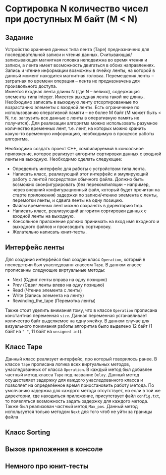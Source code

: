 # Сортировка N количество чисел при доступных M байт (M &lt; N)
## Задание
Устройство хранения данных типа лента (Tape) предназначено для последовательной записи и чтения 
данных. Считывающая/записывающая магнитная головка неподвижна во время чтения и записи, а 
лента имеет возможность двигаться в обоих направлениях. Запись и чтение информации возможны в 
ячейку ленты, на которой в данный момент находится магнитная головка. Перемещения ленты – 
затратная по времени операция – лента не предназначена для произвольного доступа.  
Имеется входная лента длины N (где N – велико), содержащая элементы типа integer. Имеется 
выходная лента такой же длины. Необходимо записать в выходную ленту отсортированные по 
возрастанию элементы с входной ленты. Есть ограничение по использованию оперативной памяти – не 
более M байт (M может быть < N, т.е. загрузить все данные с ленты в оперативную память не 
получится). Для реализации алгоритма можно использовать разумное количество временных лент, т.е. 
лент, на которых можно хранить какую-то временную информацию, необходимую в процессе работы 
алгоритма.

Необходимо создать проект С++, компилируемый в консольное приложение, которое реализует 
алгоритм сортировки данных с входной ленты на выходную. Необходимо сделать следующее:
- Определить интерфейс для работы с устройством типа лента.
- Написать класс, реализующий этот интерфейс и эмулирующий работу с лентой посредством 
обычного файла. Должно быть возможно сконфигурировать (без перекомпиляции – например, 
через внешний конфигурационный файл, который будет прочитан на старте приложения) 
задержки по записи/чтению элемента с ленты, перемотки ленты, и сдвига ленты на одну 
позицию.
- Файлы временных лент можно сохранять в директорию tmp.
- Написать класс, реализующий алгоритм сортировки данных с входной ленты на выходную.
- Консольное приложение должно принимать на вход имя входного и выходного файлов и 
производить сортировку.
- Желательно написать юнит-тесты.

## Интерфейс ленты
Для создания интерфейся был создан класс `Operation`, который в последствии был унаследованн классом `Tape`. В данном классе прописанны следующие виртуальные методы:

- Next (Сдвиг ленты вправа на одну позицию)
- Prev (Сдвиг ленты влево на одну позицию)
- Read (Чтение элемента с ленты)
- Write (Запись элемента на ленту)
- Rewinding_the_tape (Перемотка ленты)

Также стоит уделить внимания тому, что в классе `Operation` прописана константная переменная `size`. Данная переменная устанавливает количество байт выделяемое на одну ячейку. В данном случае для визуального понимания работы алгоритма было выделено 12 байт (1 байт на `" "`, 11 байт на `unsigned int`).

## Класс Tape
Данный класс реализует интерфейс, про который говорилось ранее. В классе `Tape` прописана логика всех виртуальных методов, унаследованных от класса `Operation`. В каждый метод был добавлен частный метод класса `Tape` под название `Delay`. Данный метод осуществляет задержку для каждого унаследованного класса и позволяет на определённое время приостановить работу метода. По умолчанию задержка для каждого метода отсутствует, но если в той же директории, где находиться приложение, присутствует файл `config.txt`, то появляться возможность задать задержку для каждого метода. Также был реализован частный метод `Max_pos`. Данный метод используется только методом `Next` для того чтоб не уйти за границы файла

## Класс Sorting

## Вызов приложения в консоле

## Немного про юнит-тесты
